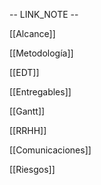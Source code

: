 
-- LINK_NOTE --

[[Alcance]]

[[Metodología]]

[[EDT]]

[[Entregables]]

[[Gantt]]

[[RRHH]]

[[Comunicaciones]] 

[[Riesgos]]
